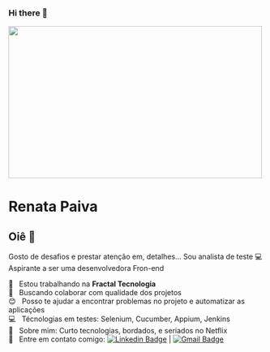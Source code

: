 ### Hi there 👋

<img width="500px" height= "300px" src="https://thumbs.dreamstime.com/b/garota-programadora-no-trabalho-com-um-laptop-conceito-de-tecnologias-da-informa%C3%A7%C3%A3o-uma-linha-arte-%C3%BAnica-cont%C3%ADnua-minimalista-164306681.jpg">


# Renata Paiva

## Oiê 👋
Gosto de desafios e prestar atenção em, detalhes...
Sou analista de teste :computer: Aspirante a ser uma desenvolvedora Fron-end

 :rocket:  &nbsp; Estou trabalhando na **Fractal Tecnologia**
 <br/> :purple_heart: &nbsp; Buscando colaborar com qualidade dos projetos
 <br/> :blush: &nbsp; Posso te ajudar a encontrar problemas no projeto e automatizar as aplicações
 <br/> :computer: &nbsp; Técnologias em testes: Selenium, Cucumber, Appium, Jenkins
 <br/> 💬  &nbsp; Sobre mim: Curto tecnologias, bordados, e seriados no Netflix
 <br/> :email: &nbsp; Entre em contato comigo: [![Linkedin Badge](https://img.shields.io/badge/-RenataPaiva-blue?style=flat-square&logo=Linkedin&logoColor=white&link=https://www.linkedin.com/in/renata-paiva-ctfl-3b882a23/)](https://www.linkedin.com/in/renata-paiva-ctfl-3b882a23/) 
| 
[![Gmail Badge](https://img.shields.io/badge/-renathageremias@gmail.com-c14438?style=flat-square&logo=Gmail&logoColor=white&link=mailto:renathageremias@gmail.com)](mailto:renathageremias@gmail.com)

